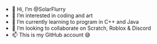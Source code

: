 - 👋 Hi, I’m @SolarFlurry
- 👀 I’m interested in coding and art
- 🌱 I’m currently learning to program in C++ and Java
- 💞️ I’m looking to collaborate on Scratch, Roblox & Discord
- 📫 This is my GitHub account 😅

<!---
SolarFlurry/SolarFlurry is a ✨ special ✨ repository because its `README.md` (this file) appears on your GitHub profile.
You can click the Preview link to take a look at your changes.
--->
